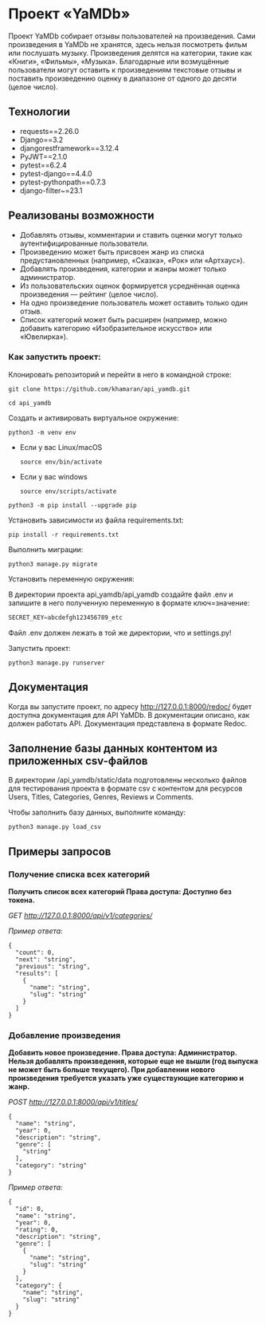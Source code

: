 # Проект «YaMDb»

Проект YaMDb собирает отзывы пользователей на произведения. Сами произведения в YaMDb не хранятся, здесь нельзя посмотреть фильм или послушать музыку.
Произведения делятся на категории, такие как «Книги», «Фильмы», «Музыка». 
Благодарные или возмущённые пользователи могут оставить к произведениям текстовые отзывы и поставить произведению оценку в диапазоне от одного до десяти (целое число). 

## Технологии

* requests==2.26.0
* Django==3.2
* djangorestframework==3.12.4
* PyJWT==2.1.0
* pytest==6.2.4
* pytest-django==4.4.0
* pytest-pythonpath==0.7.3
* django-filter~=23.1

## Реализованы возможности
* Добавлять отзывы, комментарии и ставить оценки могут только аутентифицированные пользователи.
* Произведению может быть присвоен жанр из списка предустановленных (например, «Сказка», «Рок» или «Артхаус»). 
* Добавлять произведения, категории и жанры может только администратор.
* Из пользовательских оценок формируется усреднённая оценка произведения — рейтинг (целое число). 
* На одно произведение пользователь может оставить только один отзыв.
* Список категорий может быть расширен (например, можно добавить категорию «Изобразительное искусство» или «Ювелирка»). 



### Как запустить проект:

Клонировать репозиторий и перейти в него в командной строке:

```
git clone https://github.com/khamaran/api_yamdb.git
```

```
cd api_yamdb
```

Cоздать и активировать виртуальное окружение:

```
python3 -m venv env
```

* Если у вас Linux/macOS

    ```
    source env/bin/activate
    ```

* Если у вас windows

    ```
    source env/scripts/activate
    ```

```
python3 -m pip install --upgrade pip
```

Установить зависимости из файла requirements.txt:

```
pip install -r requirements.txt
```

Выполнить миграции:

```
python3 manage.py migrate
```

Установить переменную окружения:

В директории проекта api_yamdb/api_yamdb создайте файл .env и запишите в него
полученную переменную в формате ключ=значение:

  ```python
  SECRET_KEY=abcdefgh123456789_etc
  ```

Файл .env должен лежать в той же директории, что и settings.py!

Запустить проект:

```
python3 manage.py runserver
```
## Документация

Когда вы запустите проект, по адресу  http://127.0.0.1:8000/redoc/ будет доступна документация для API YaMDb. 
В документации описано, как должен работать API. Документация представлена в формате Redoc.

## Заполнение базы данных контентом из приложенных csv-файлов

В директории /api_yamdb/static/data
подготовлены несколько файлов для тестирования проекта в формате csv с контентом для ресурсов Users, Titles, Categories, Genres, Reviews и Comments. 

Чтобы заполнить базу данных, выполните команду:

```
python3 manage.py load_csv
```

## Примеры запросов

### Получение списка всех категорий

**Получить список всех категорий Права доступа: Доступно без токена.**

*GET http://127.0.0.1:8000/api/v1/categories/*

*Пример ответа:*
```
{
  "count": 0,
  "next": "string",
  "previous": "string",
  "results": [
    {
      "name": "string",
      "slug": "string"
    }
  ]
}
```

### Добавление произведения

**Добавить новое произведение. Права доступа: Администратор. Нельзя добавлять произведения, которые еще не вышли (год выпуска не может быть больше текущего). 
При добавлении нового произведения требуется указать уже существующие категорию и жанр.**

*POST http://127.0.0.1:8000/api/v1/titles/*
```
{
  "name": "string",
  "year": 0,
  "description": "string",
  "genre": [
    "string"
  ],
  "category": "string"
}
```

*Пример ответа:*
```
{
  "id": 0,
  "name": "string",
  "year": 0,
  "rating": 0,
  "description": "string",
  "genre": [
    {
      "name": "string",
      "slug": "string"
    }
  ],
  "category": {
    "name": "string",
    "slug": "string"
  }
}
```
